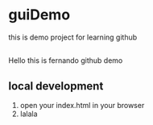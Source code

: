 # guiDemo

this is demo project for learning github


##
Hello this is fernando github demo


## local development
1. open your index.html in your browser
2. lalala